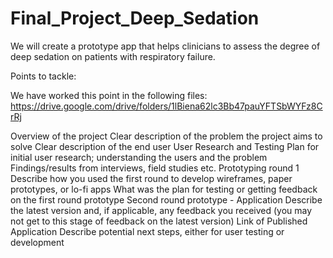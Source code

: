 # Final_Project_Deep_Sedation
We will create a prototype app that helps clinicians to assess the degree of deep sedation on patients with respiratory failure.  

Points to tackle:

We have worked this point in the following files:
https://drive.google.com/drive/folders/1lBiena62lc3Bb47pauYFTSbWYFz8CrRj

Overview of the project 
Clear description of the problem the project aims to solve
Clear description of the end user 
User Research and Testing 
Plan for initial user research; understanding the users and the problem
Findings/results from interviews, field studies etc. 
Prototyping round 1
Describe how you used the first round to develop wireframes, paper prototypes, or lo-fi apps
What was the plan for testing or getting feedback on the first round prototype
Second round prototype - Application 
Describe the latest version and, if applicable, any feedback you received (you may not get to this stage of feedback on the latest version)
Link of Published Application
Describe potential next steps, either for user testing or development

